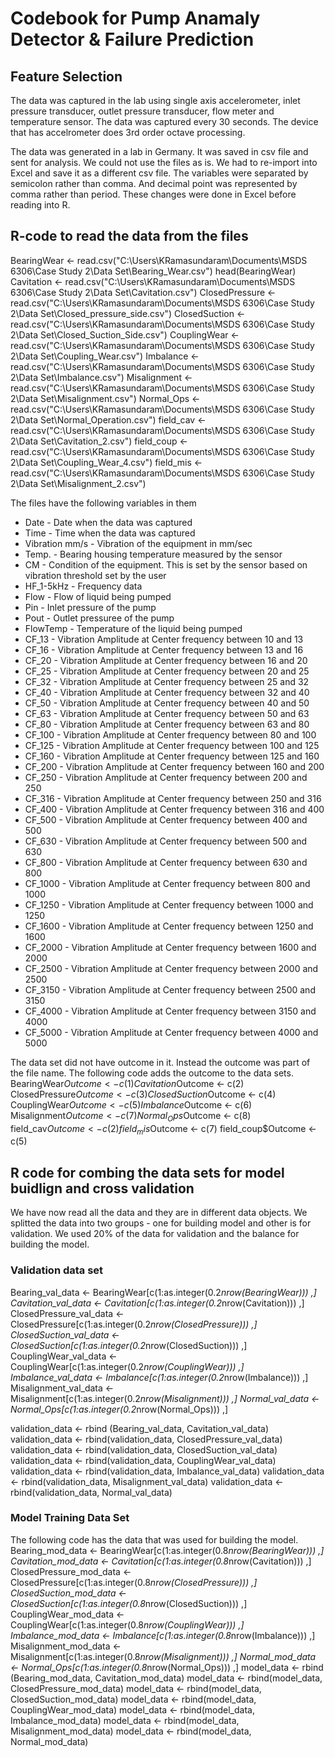 # Codebook for Pump Anamaly Detector & Failure Prediction
## Feature Selection
The data was captured in the lab using single axis accelerometer, inlet pressure transducer, outlet pressure transducer, flow meter and temperature sensor. The data was captured every 30 seconds. The device that has accelrometer does 3rd order octave processing.

The data was generated in a lab in Germany. It was saved in csv file and sent for analysis. We could not use the files as is. We had to re-import into Excel and save it as a different csv file. The variables were separated by semicolon rather than comma. And decimal point was represented by comma rather than period. These changes were done in Excel before reading into R.

## R-code to read the data from the files
BearingWear <- read.csv("C:\\Users\\KRamasundaram\\Documents\\MSDS 6306\\Case Study 2\\Data Set\\Bearing_Wear.csv")
head(BearingWear)
Cavitation <- read.csv("C:\\Users\\KRamasundaram\\Documents\\MSDS 6306\\Case Study 2\\Data Set\\Cavitation.csv")
ClosedPressure <- read.csv("C:\\Users\\KRamasundaram\\Documents\\MSDS 6306\\Case Study 2\\Data Set\\Closed_pressure_side.csv")
ClosedSuction <- read.csv("C:\\Users\\KRamasundaram\\Documents\\MSDS 6306\\Case Study 2\\Data Set\\Closed_Suction_Side.csv")
CouplingWear <- read.csv("C:\\Users\\KRamasundaram\\Documents\\MSDS 6306\\Case Study 2\\Data Set\\Coupling_Wear.csv")
Imbalance <- read.csv("C:\\Users\\KRamasundaram\\Documents\\MSDS 6306\\Case Study 2\\Data Set\\Imbalance.csv")
Misalignment <- read.csv("C:\\Users\\KRamasundaram\\Documents\\MSDS 6306\\Case Study 2\\Data Set\\Misalignment.csv")
Normal_Ops <- read.csv("C:\\Users\\KRamasundaram\\Documents\\MSDS 6306\\Case Study 2\\Data Set\\Normal_Operation.csv")
field_cav <- read.csv("C:\\Users\\KRamasundaram\\Documents\\MSDS 6306\\Case Study 2\\Data Set\\Cavitation_2.csv")
field_coup <- read.csv("C:\\Users\\KRamasundaram\\Documents\\MSDS 6306\\Case Study 2\\Data Set\\Coupling_Wear_4.csv")
field_mis <- read.csv("C:\\Users\\KRamasundaram\\Documents\\MSDS 6306\\Case Study 2\\Data Set\\Misalignment_2.csv")


The files have the following variables in them
* Date - Date when the data was captured
* Time  - Time when the data was captured
* Vibration mm/s - Vibration of the equipment in mm/sec
* Temp. - Bearing housing temperature measured by the sensor
* CM - Condition of the equipment. This is set by the sensor based on vibration threshold set by         the user
* HF_1-5kHz - Frequency data
* Flow - Flow of liquid being pumped
* Pin - Inlet pressure of the pump
* Pout - Outlet pressuree of the pump
* FlowTemp - Temperature of the liquid being pumped
* CF_13 - Vibration Amplitude at Center frequency between 10 and 13
* CF_16 - Vibration Amplitude at Center frequency between 13 and 16
* CF_20 - Vibration Amplitude at Center frequency between 16 and 20
* CF_25 - Vibration Amplitude at Center frequency between 20 and 25
* CF_32 - Vibration Amplitude at Center frequency between 25 and 32
* CF_40 - Vibration Amplitude at Center frequency between 32 and 40
* CF_50 - Vibration Amplitude at Center frequency between 40 and 50
* CF_63 - Vibration Amplitude at Center frequency between 50 and 63
* CF_80 - Vibration Amplitude at Center frequency between 63 and 80
* CF_100 - Vibration Amplitude at Center frequency between 80 and 100
* CF_125 - Vibration Amplitude at Center frequency between 100 and 125
* CF_160 - Vibration Amplitude at Center frequency between 125 and 160
* CF_200 - Vibration Amplitude at Center frequency between 160 and 200
* CF_250 - Vibration Amplitude at Center frequency between 200 and 250
* CF_316 - Vibration Amplitude at Center frequency between 250 and 316
* CF_400 - Vibration Amplitude at Center frequency between 316 and 400
* CF_500 - Vibration Amplitude at Center frequency between 400 and 500
* CF_630 - Vibration Amplitude at Center frequency between 500 and 630
* CF_800 - Vibration Amplitude at Center frequency between 630 and 800
* CF_1000 - Vibration Amplitude at Center frequency between 800 and 1000
* CF_1250 - Vibration Amplitude at Center frequency between 1000 and 1250
* CF_1600 - Vibration Amplitude at Center frequency between 1250 and 1600
* CF_2000 - Vibration Amplitude at Center frequency between 1600 and 2000
* CF_2500 - Vibration Amplitude at Center frequency between 2000 and 2500
* CF_3150 - Vibration Amplitude at Center frequency between 2500 and 3150
* CF_4000 - Vibration Amplitude at Center frequency between 3150 and 4000
* CF_5000 - Vibration Amplitude at Center frequency between 4000 and 5000

The data set did not have outcome in it. Instead the outcome was part of the file name. The following code adds the outcome to the data sets.
BearingWear$Outcome <- c(1)
Cavitation$Outcome <- c(2)
ClosedPressure$Outcome <- c(3)
ClosedSuction$Outcome <- c(4)
CouplingWear$Outcome <- c(5)
Imbalance$Outcome <- c(6)
Misalignment$Outcome <- c(7)
Normal_Ops$Outcome <- c(8)
field_cav$Outcome <- c(2)
field_mis$Outcome <- c(7)
field_coup$Outcome <- c(5)

## R code for combing the data sets for model buidlign and cross validation
We have now read all the data and they are in different data objects. We splitted the data into two groups - one for building model and other is for validation. We used 20% of the data for validation and the balance for building the model. 

### Validation data set
Bearing_val_data <- BearingWear[c(1:as.integer(0.2*nrow(BearingWear))) ,]
Cavitation_val_data <- Cavitation[c(1:as.integer(0.2*nrow(Cavitation))) ,]
ClosedPressure_val_data <- ClosedPressure[c(1:as.integer(0.2*nrow(ClosedPressure))) ,]
ClosedSuction_val_data <- ClosedSuction[c(1:as.integer(0.2*nrow(ClosedSuction))) ,]
CouplingWear_val_data <- CouplingWear[c(1:as.integer(0.2*nrow(CouplingWear))) ,]
Imbalance_val_data <- Imbalance[c(1:as.integer(0.2*nrow(Imbalance))) ,]
Misalignment_val_data <- Misalignment[c(1:as.integer(0.2*nrow(Misalignment))) ,]
Normal_val_data <- Normal_Ops[c(1:as.integer(0.2*nrow(Normal_Ops))) ,]

validation_data <- rbind (Bearing_val_data, Cavitation_val_data)
validation_data <- rbind(validation_data, ClosedPressure_val_data)
validation_data <- rbind(validation_data, ClosedSuction_val_data)
validation_data <- rbind(validation_data, CouplingWear_val_data)
validation_data <- rbind(validation_data, Imbalance_val_data)
validation_data <- rbind(validation_data, Misalignment_val_data)
validation_data <- rbind(validation_data, Normal_val_data)

### Model Training Data Set
The following code has the data that was used for building the model.
Bearing_mod_data <- BearingWear[c(1:as.integer(0.8*nrow(BearingWear))) ,]
Cavitation_mod_data <- Cavitation[c(1:as.integer(0.8*nrow(Cavitation))) ,]
ClosedPressure_mod_data <- ClosedPressure[c(1:as.integer(0.8*nrow(ClosedPressure))) ,]
ClosedSuction_mod_data <- ClosedSuction[c(1:as.integer(0.8*nrow(ClosedSuction))) ,]
CouplingWear_mod_data <- CouplingWear[c(1:as.integer(0.8*nrow(CouplingWear))) ,]
Imbalance_mod_data <- Imbalance[c(1:as.integer(0.8*nrow(Imbalance))) ,]
Misalignment_mod_data <- Misalignment[c(1:as.integer(0.8*nrow(Misalignment))) ,]
Normal_mod_data <- Normal_Ops[c(1:as.integer(0.8*nrow(Normal_Ops))) ,]
model_data <- rbind (Bearing_mod_data, Cavitation_mod_data)
model_data <- rbind(model_data, ClosedPressure_mod_data)
model_data <- rbind(model_data, ClosedSuction_mod_data)
model_data <- rbind(model_data, CouplingWear_mod_data)
model_data <- rbind(model_data, Imbalance_mod_data)
model_data <- rbind(model_data, Misalignment_mod_data)
model_data <- rbind(model_data, Normal_mod_data)


